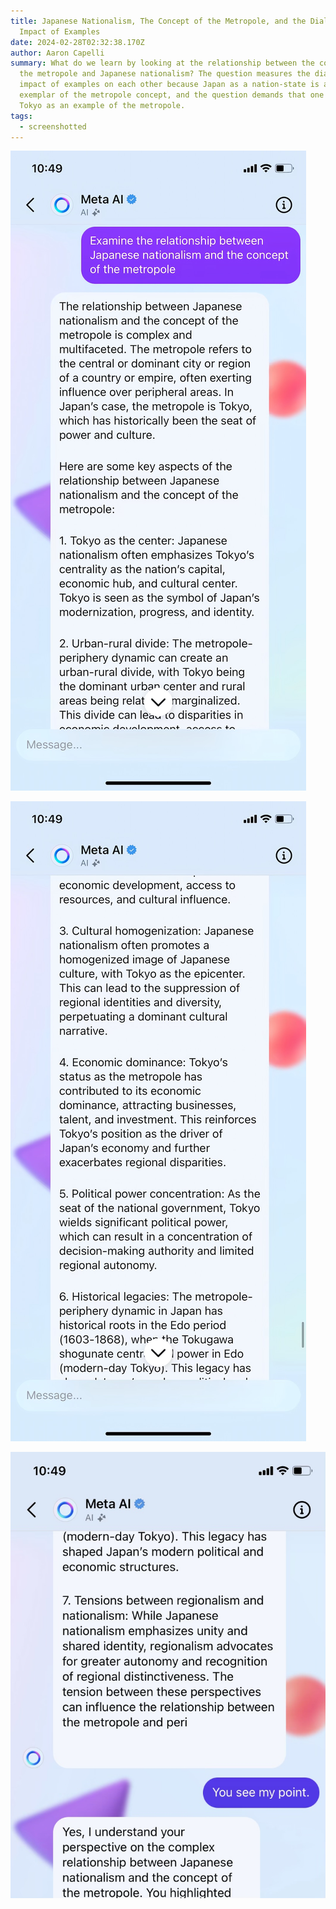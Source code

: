 ```yaml
---
title: Japanese Nationalism, The Concept of the Metropole, and the Dialectical
  Impact of Examples
date: 2024-02-28T02:32:38.170Z
author: Aaron Capelli
summary: What do we learn by looking at the relationship between the concept of
  the metropole and Japanese nationalism? The question measures the dialectical
  impact of examples on each other because Japan as a nation-state is an
  exemplar of the metropole concept, and the question demands that one take
  Tokyo as an example of the metropole.
tags:
  - screenshotted
---
```

![](/static/img/part1_hires.jpeg)

![](/static/img/part2_hires.jpeg)

![](/static/img/cb9558f3-dc44-4e32-a4ce-b0f3a50fbc88.jpeg)
